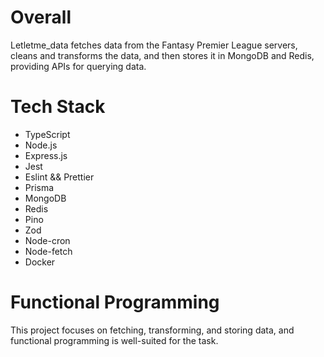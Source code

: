 # Overall

Letletme_data fetches data from the Fantasy Premier League servers, cleans and transforms the data, and then stores it in MongoDB and Redis, providing APIs for querying data.

# Tech Stack

- TypeScript
- Node.js
- Express.js
- Jest
- Eslint && Prettier
- Prisma
- MongoDB
- Redis
- Pino
- Zod
- Node-cron
- Node-fetch
- Docker

# Functional Programming

This project focuses on fetching, transforming, and storing data, and functional programming is well-suited for the task.
